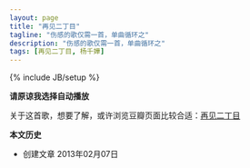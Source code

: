 ```yaml
---
layout: page
title: "再见二丁目"
tagline: "伤感的歌仅需一首，单曲循环之"
description: "伤感的歌仅需一首，单曲循环之"
tags: [再见二丁目, 杨千嬅]
---
```

{% include JB/setup %}

<script type="text/javascript" src="http://www.xiami.com/widget/player-single?uid=0&sid=156254&mode=js"></script>

**请原谅我选择自动播放**

关于这首歌，想要了解，或许浏览豆瓣页面比较合适：[再见二丁目](http://music.douban.com/subject/6792603/)

**本文历史**

* 创建文章 2013年02月07日
<script type="text/javascript">
$(document.links).filter(function() {
  return this.hostname != window.location.hostname;
}).attr('target', '_blank');
</script>
